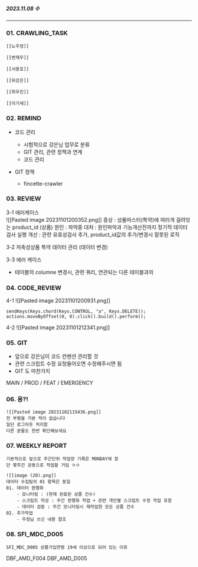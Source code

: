 
##### 2023.11.08 수

---

### 01. CRAWLING_TASK

	[[노우정]]

	[[변재우]]

	[[서용호]]

	[[위강은]]

	[[최우진]] 

	[[이기세]]


### 02. REMIND

- 코드 관리 
	- 시험적으로 강은님 업무로 분류
	- GIT 관리, 관련 정책과 연계
	- 코드 관리

- GIT 정책
	- fincette-crawler

### 03. REVIEW	

3-1 에러케이스  	
	![[Pasted image 20231101200352.png]]
	증상 : 상품마스터(특약)에 여러개 걸려잇는 product_id (상품)
	원인 : 파악중
	대처 : 원인파악과 기능개선전까지 정기적 데이터 검사 실행
	개선 : 관련 유효성검사 추가, product_id값의 추가/변경시 잘못된 로직

3-2 저축성상품 특약 데이터 관리 (데이터 변경)

3-3 에러 케이스
- 테이블의 columne 변경시,  관련 쿼리, 연관되는 다른 테이블과의 


### 04. CODE_REVIEW

4-1
	![[Pasted image 20231101200931.png]]
	
	sendKeys(Keys.chord(Keys.CONTROL, "a", Keys.DELETE));
	actions.moveByOffset(0, 0).click().build().perform();

4-2
	![[Pasted image 20231101212341.png]]


### 05. GIT

- 앞으로 강은님이 코드 컨벤션 관리할 것
- 관련 스크립트 수정 요청들어오면 수정해주시면 됨 
- GIT 도 마찬가지

MAIN / PROD / FEAT / EMERGENCY 

### 06. 응?!
	
	![[Pasted image 20231102115436.png]]
	전 부평을 가본 적이 없습니다
	일단 로그아웃 처리함 
	다른 분들도 한번 확인해보세요

### 07. WEEKLY REPORT
	
	기본적으로 앞으로 주간단위 작업양 기록은 MONDAY에 함 
	단 몇주간 공동으로 작업할 거임 ㅇㅇ
	
	![[image (20).png]]
	데이터 수집팀의 01 항목은 동일 
	01. 데이터 현행화 
		- 모니터링 : (현재 완료된 상품 건수) 
		- 스크립트 작성 : 주간 현행화 작업 + 관련 개인별 스크립트 수정 작업 포함 
		- 데이터 검증 : 주간 모니터링시 재작업한 모든 상품 건수 
	02. 추가작업 
		- 우정님 쓰신 내용 참조 

### 08. SFI_MDC_D005

	SFI_MDC_D005 상품가입연령 19세 이상으로 되어 있는 이유

DBF_AMD_F004
DBF_AMD_D005